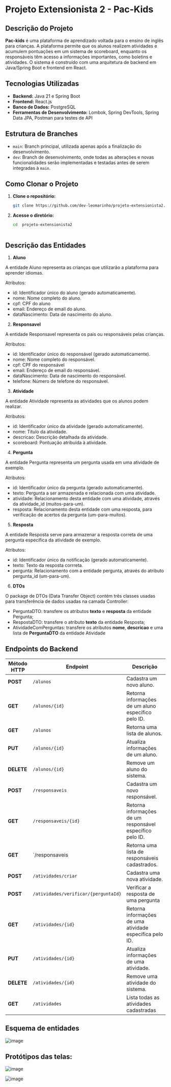 # Projeto Extensionista 2 - Pac-Kids

## Descrição do Projeto

**Pac-kids** é uma plataforma de aprendizado voltada para o ensino de inglês para crianças. A plataforma permite que os alunos realizem atividades e acumulem pontuações em um sistema de scoreboard, enquanto os responsáveis têm acesso a informações importantes, como boletins e atividades. O sistema é construído com uma arquitetura de backend em Java/Spring Boot e frontend em React.

## Tecnologias Utilizadas

- **Backend:** Java 21 e Spring Boot
- **Frontend:** React.js
- **Banco de Dados:** PostgreSQL
- **Ferramentas de Desenvolvimento:** Lombok, Spring DevTools, Spring Data JPA, Postman para testes de API

## Estrutura de Branches

- `main`: Branch principal, utilizada apenas após a finalização do desenvolvimento.
- `dev`: Branch de desenvolvimento, onde todas as alterações e novas funcionalidades serão implementadas e testadas antes de serem integradas à `main`.

## Como Clonar o Projeto

1. **Clone o repositório:**
   ```bash
   git clone https://github.com/dev-leomarinho/projeto-extensionista2.git

2. **Acesse o diretório:**
   ```bash
   cd  projeto-extensionista2



## Descrição das Entidades

1. **Aluno**
   
A entidade Aluno representa as crianças que utilizarão a plataforma para aprender idiomas.

Atributos:
- id: Identificador único do aluno (gerado automaticamente).
- nome: Nome completo do aluno.
- cpf: CPF do aluno
- email: Endereço de email do aluno.
- dataNascimento: Data de nascimento do aluno.
  
2. **Responsavel**
   
A entidade Responsavel representa os pais ou responsáveis pelas crianças.

Atributos:

- id: Identificador único do responsável (gerado automaticamente).
- nome: Nome completo do responsável.
- cpf: CPF do responsável
- email: Endereço de email do responsável.
- dataNascimento: Data de nascimento do responsável.
- telefone: Número de telefone do responsável.
  
3. **Atividade**
   
A entidade Atividade representa as atividades que os alunos podem realizar.

Atributos:

- id: Identificador único da atividade (gerado automaticamente).
- nome: Título da atividade.
- descricao: Descrição detalhada da atividade.
- scoreboard: Pontuação atribuída à atividade.


4. **Pergunta**
   
A entidade Pergunta representa um pergunta usada em uma atividade de exemplo.

Atributos:

- id: Identificador único da pergunta (gerado automaticamente).
- texto: Pergunta a ser armazenada e relacionada com uma atividade. 
- atividade: Relacionamento desta entidade com uma atividade, através da atividade_id (muitos-para-um).
- resposta: Relacionamento desta entidade com uma resposta, para verificação de acertos da pergunta (um-para-muitos).


5. **Resposta**
   
A entidade Resposta serve para armazenar a resposta correta de uma pergunta específica da atividade de exemplo.

Atributos:

- id: Identificador único da notificação (gerado automaticamente).
- texto: Texto da resposta corrreta.
- pergunta: Relacionamento com a entidade pergunta, através do atributo pergunta_id (um-para-um).

6. **DTOs**

O package de DTOs (Data Transfer Object) contém três classes usadas para transferência de dados usadas na camada Controller:

- PerguntaDTO: transfere os atributos **texto** e **resposta** da entidade Pergunta;
- RespostaDTO: transfere o atributo **texto** da entidade Resposta;
- AtividadeComPerguntas: transfere os atributos **nome**, **descricao** e uma lista de **PerguntaDTO** da entidade Atividade

## Endpoints do Backend

| Método HTTP | Endpoint                      | Descrição                                                    |
|-------------|-------------------------------|--------------------------------------------------------------|
| **POST**    | `/alunos`                     | Cadastra um novo aluno.                                      |
| **GET**     | `/alunos/{id}`                | Retorna informações de um aluno específico pelo ID.          |
| **GET**     | `/alunos`                     | Retorna uma lista de alunos.                                 |
| **PUT**     | `/alunos/{id}`                | Atualiza informações de um aluno.                            |
| **DELETE**  | `/alunos/{id}`                | Remove um aluno do sistema.                                  |
| **POST**    | `/responsaveis`               | Cadastra um novo responsável.                                |
| **GET**     | `/responsaveis/{id}`          | Retorna informações de um responsável específico pelo ID.    |
| **GET**     | `/responsaveis                | Retorna uma lista de responsáveis cadastrados.               |
| **POST**    | `/atividades/criar`           | Cadastra uma nova atividade.                                 |
| **POST**    | `/atividades/verificar/{perguntaId}`| Verificar a resposta de uma pergunta                   |
| **GET**     | `/atividades/{id}`            | Retorna informações de uma atividade específica pelo ID.     |
| **PUT**     | `/atividades/{id}`            | Atualiza informações de uma atividade.                       |
| **DELETE**  | `/atividades/{id}`            | Remove uma atividade do sistema.                             |
| **GET**     | `/atividades`                 | Lista todas as atividades cadastradas                        |

## Esquema de entidades

![image](https://github.com/user-attachments/assets/95012c33-a439-4a03-a54e-f4a1e2384592)



## Protótipos das telas:

![image](https://github.com/user-attachments/assets/786c7a67-da26-4d68-ad4e-464ea28e9f8f)


![image](https://github.com/user-attachments/assets/d4c15411-93c8-46a8-b7e8-b1c834c00645)
